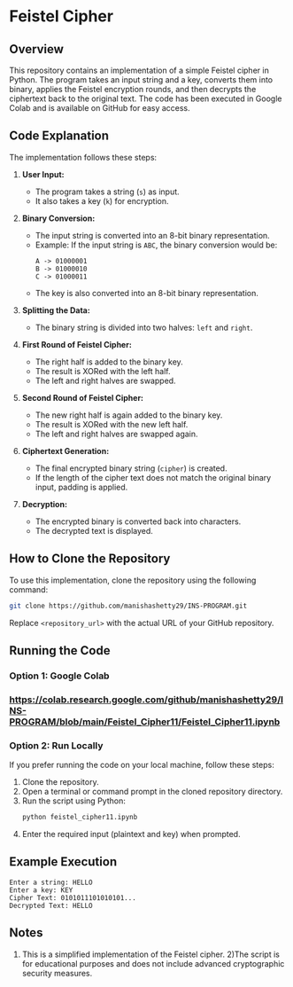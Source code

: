 # Feistel Cipher 
## Overview
This repository contains an implementation of a simple Feistel cipher in Python. The program takes an input string and a key, converts them into binary, applies the Feistel encryption rounds, and then decrypts the ciphertext back to the original text. The code has been executed in Google Colab and is available on GitHub for easy access.

## Code Explanation
The implementation follows these steps:

1. **User Input:**
   - The program takes a string (`s`) as input.
   - It also takes a key (`k`) for encryption.

2. **Binary Conversion:**
   - The input string is converted into an 8-bit binary representation.
   - Example: If the input string is `ABC`, the binary conversion would be:
     ```
     A -> 01000001
     B -> 01000010
     C -> 01000011
     ```
   - The key is also converted into an 8-bit binary representation.

3. **Splitting the Data:**
   - The binary string is divided into two halves: `left` and `right`.

4. **First Round of Feistel Cipher:**
   - The right half is added to the binary key.
   - The result is XORed with the left half.
   - The left and right halves are swapped.

5. **Second Round of Feistel Cipher:**
   - The new right half is again added to the binary key.
   - The result is XORed with the new left half.
   - The left and right halves are swapped again.

6. **Ciphertext Generation:**
   - The final encrypted binary string (`cipher`) is created.
   - If the length of the cipher text does not match the original binary input, padding is applied.

7. **Decryption:**
   - The encrypted binary is converted back into characters.
   - The decrypted text is displayed.

## How to Clone the Repository
To use this implementation, clone the repository using the following command:
```sh
git clone https://github.com/manishashetty29/INS-PROGRAM.git
```
Replace `<repository_url>` with the actual URL of your GitHub repository.

## Running the Code
### Option 1: Google Colab
### https://colab.research.google.com/github/manishashetty29/INS-PROGRAM/blob/main/Feistel_Cipher11/Feistel_Cipher11.ipynb

### Option 2: Run Locally
If you prefer running the code on your local machine, follow these steps:
1. Clone the repository.
2. Open a terminal or command prompt in the cloned repository directory.
3. Run the script using Python:
   ```sh
   python feistel_cipher11.ipynb
   ```
4. Enter the required input (plaintext and key) when prompted.

## Example Execution
```
Enter a string: HELLO
Enter a key: KEY
Cipher Text: 0101011101010101...
Decrypted Text: HELLO
```

## Notes
1) This is a simplified implementation of the Feistel cipher.
2)The script is for educational purposes and does not include advanced cryptographic security measures.



